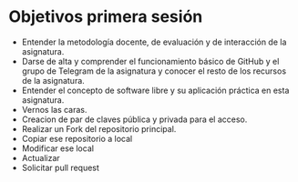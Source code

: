 # Objetivos primera sesión
* Entender la metodología docente, de evaluación y de interacción de la asignatura.
* Darse de alta y comprender el funcionamiento básico de GitHub y el grupo de Telegram de la asignatura y conocer el resto de los recursos de la asignatura.
* Entender el concepto de software libre y su aplicación práctica en esta asignatura.
* Vernos las caras.
* Creacion de par de claves pública y privada para el acceso.
* Realizar un Fork del repositorio principal.
* Copiar ese repositorio a local
* Modificar ese local
* Actualizar
* Solicitar pull request
